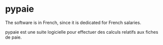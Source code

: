 # pypaie

The software is in French, since it is dedicated for French salaries.

pypaie est une suite logicielle pour effectuer des calculs relatifs aux fiches de paie.